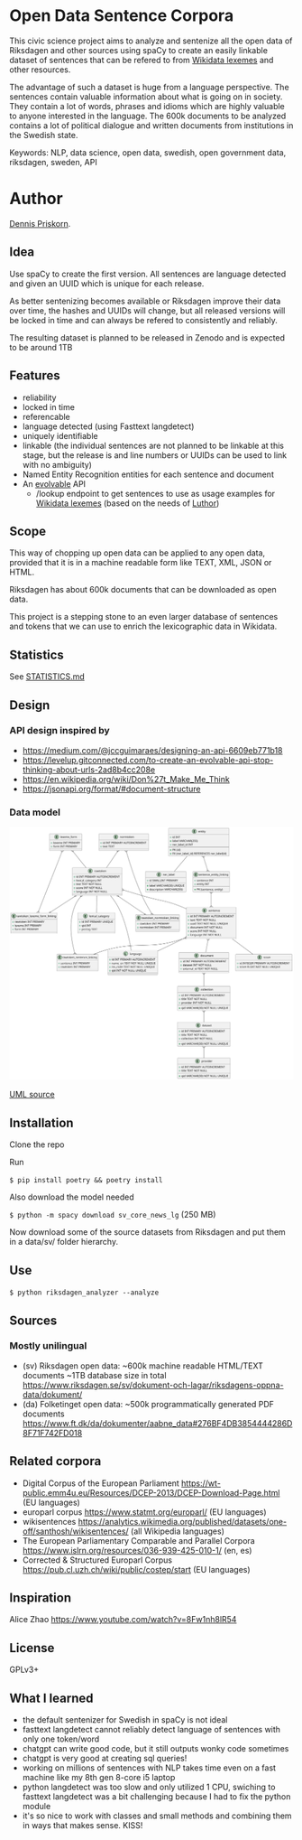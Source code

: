 # Open Data Sentence Corpora
This civic science project aims to analyze and sentenize all the open 
data of Riksdagen and other sources using spaCy 
to create an easily linkable 
dataset of sentences that can be refered to from 
[Wikidata lexemes](https://www.wikidata.org/wiki/Wikidata:Lexicographical_data) and other resources. 

The advantage of such a dataset is huge from a language perspective. 
The sentences contain valuable information about what is going on in society. 
They contain a lot of words, phrases and idioms which are highly valuable to anyone interested in the language.
The 600k documents to be analyzed contains a lot of political dialogue and written documents from institutions in the Swedish state.

Keywords: NLP, data science, open data, swedish, 
open government data, riksdagen, sweden, API

# Author
[Dennis Priskorn](https://www.wikidata.org/wiki/Q111016131).

## Idea
Use spaCy to create the first version.
All sentences are language detected and given an 
UUID which is unique for each release. 

As better sentenizing becomes available or Riksdagen improve their 
data over time, the hashes and UUIDs will change, but all released 
versions will be locked in time and can always be refered to 
consistently and reliably.

The resulting dataset is planned to be released in Zenodo 
and is expected to be around 1TB  

## Features
* reliability
* locked in time
* referencable
* language detected (using Fasttext langdetect)
* uniquely identifiable
* linkable (the individual sentences are not planned to be 
linkable at this stage, but the release is and line numbers 
or UUIDs can be used to link with no ambiguity)
* Named Entity Recognition entities for each sentence and document
* An [evolvable](https://levelup.gitconnected.com/to-create-an-evolvable-api-stop-thinking-about-urls-2ad8b4cc208e) API
  * /lookup endpoint to get sentences to use as usage examples for [Wikidata lexemes](https://www.wikidata.org/wiki/Wikidata:Lexicographical_data) (based on the needs of [Luthor](https://luthor.toolforge.org/))

## Scope
This way of chopping up open data can be applied to any open data, provided that it is in a machine readable form like TEXT, XML, JSON or HTML.

Riksdagen has about 600k documents that can be downloaded as open data.

This project is a stepping stone to an even larger database of sentences and tokens that we can use to enrich the lexicographic data in Wikidata.

## Statistics
See [STATISTICS.md](/STATISTICS.md)

## Design

### API design inspired by
* https://medium.com/@jccguimaraes/designing-an-api-6609eb771b18
* https://levelup.gitconnected.com/to-create-an-evolvable-api-stop-thinking-about-urls-2ad8b4cc208e
* https://en.wikipedia.org/wiki/Don%27t_Make_Me_Think
* https://jsonapi.org/format/#document-structure

### Data model
![Datamodel](/diagrams/datamodel.svg)

[UML source](/diagrams/datamodel.puml)

## Installation
Clone the repo

Run

`$ pip install poetry && poetry install`

Also download the model needed

`$ python -m spacy download sv_core_news_lg`
(250 MB)

Now download some of the source datasets from Riksdagen and put them in a data/sv/ folder hierarchy.

## Use
`$ python riksdagen_analyzer --analyze`

## Sources
### Mostly unilingual
* (sv) Riksdagen open data: ~600k machine readable HTML/TEXT documents ~1TB database size in total https://www.riksdagen.se/sv/dokument-och-lagar/riksdagens-oppna-data/dokument/
* (da) Folketinget open data: ~500k programmatically generated PDF documents https://www.ft.dk/da/dokumenter/aabne_data#276BF4DB3854444286D8F71F742FD018

## Related corpora
* Digital Corpus of the European Parliament https://wt-public.emm4u.eu/Resources/DCEP-2013/DCEP-Download-Page.html (EU languages)
* europarl corpus https://www.statmt.org/europarl/ (EU languages)
* wikisentences https://analytics.wikimedia.org/published/datasets/one-off/santhosh/wikisentences/ (all Wikipedia languages)
* The European Parliamentary Comparable and Parallel Corpora https://www.islrn.org/resources/036-939-425-010-1/ (en, es)
* Corrected & Structured Europarl Corpus https://pub.cl.uzh.ch/wiki/public/costep/start (EU languages)

## Inspiration
Alice Zhao https://www.youtube.com/watch?v=8Fw1nh8lR54

## License
GPLv3+

## What I learned
* the default sentenizer for Swedish in spaCy is not ideal
* fasttext langdetect cannot reliably detect language of sentences with only one token/word
* chatgpt can write good code, but it still outputs wonky code sometimes
* chatgpt is very good at creating sql queries!
* working on millions of sentences with NLP takes time even on a fast machine 
like my 8th gen 8-core i5 laptop
* python langdetect was too slow and only utilized 1 CPU, swiching to fasttext langdetect was a bit challenging because I had to fix the python module
* it's so nice to work with classes and small methods and 
combining them in ways that makes sense. KISS!
